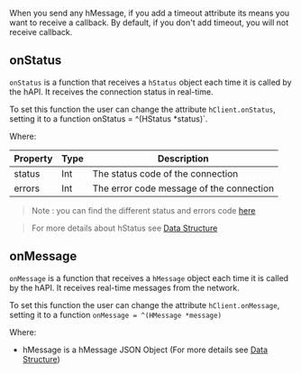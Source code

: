 When you send any hMessage, if you add a timeout attribute its means you want to receive a callback. By default, if you don't add timeout, you will not receive callback.

## onStatus
`onStatus` is a function that receives a `hStatus` object each time it is called by the hAPI.
It receives the connection status in real-time.

To set this function the user can change the attribute `hClient.onStatus`, setting it to
a function onStatus = ^(HStatus *status)`.

Where:

<table>
    <thead>
        <tr>
            <th>Property</th>
            <th>Type</th>
            <th>Description</th>
        </tr>
    </thead>
    <tbody>
        <tr>
            <td>status</td>
            <td>Int</td>
            <td>The status code of the connection</td>
        </tr>
        <tr>
            <td>errors</td>
            <td>Int</td>
            <td>The error code message of the connection</td>
        </tr>
    </tbody>
</table>

> Note : you can find the different status and errors code [here](https://github.com/hubiquitus/hubiquitus4js/tree/master/docs/Codes)

> For more details about hStatus see [Data Structure](https://github.com/hubiquitus/hubiquitus4js/tree/master/docs/DataStructure)

## onMessage
`onMessage` is a function that receives a `hMessage` object each time it is called by the hAPI.
It receives real-time messages from the network.

To set this function the user can change the attribute `hClient.onMessage`, setting it to a
function `onMessage = ^(HMessage *message)`

Where:

* hMessage is a hMessage JSON Object (For more details see [Data Structure](https://github.com/hubiquitus/hubiquitus4js/tree/master/docs/DataStructure))

